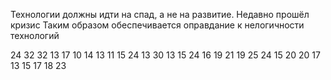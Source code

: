 Технологии должны идти на спад, а не на развитие.
Недавно прошёл кризис
Таким образом обеспечивается оправдание к нелогичности технологий

24 32 32 13 17 10 14 13 11 15 24  13 30 13 15 24 16 19 21 19 25 24 15 20 20 17 13  15 17 18 23